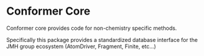 <!--
Copyright 2018-2024 Fragment Contributors
SPDX-License-Identifier: Apache-2.0
-->
# Conformer Core

Conformer core provides code for non-chemistry specific methods.
 
Specifically this package provides a standardized database interface for the JMH group
ecosystem (AtomDriver, Fragment, Finite, etc...)